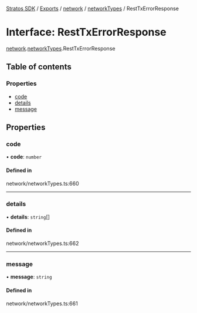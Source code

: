 [Stratos SDK](../README.md) / [Exports](../modules.md) / [network](../modules/network.md) / [networkTypes](../modules/network.networkTypes.md) / RestTxErrorResponse

# Interface: RestTxErrorResponse

[network](../modules/network.md).[networkTypes](../modules/network.networkTypes.md).RestTxErrorResponse

## Table of contents

### Properties

- [code](network.networkTypes.RestTxErrorResponse.md#code)
- [details](network.networkTypes.RestTxErrorResponse.md#details)
- [message](network.networkTypes.RestTxErrorResponse.md#message)

## Properties

### code

• **code**: `number`

#### Defined in

network/networkTypes.ts:660

___

### details

• **details**: `string`[]

#### Defined in

network/networkTypes.ts:662

___

### message

• **message**: `string`

#### Defined in

network/networkTypes.ts:661
